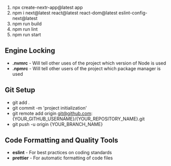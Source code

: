 1. npx create-nextr-app@latest app
2. npm i next@latest react@latest react-dom@latest eslint-config-next@latest
3. npm run build
4. npm run lint
5. npm run start

## Engine Locking

- **.nvmrc** - Will tell other uses of the project which version of Node is used
- **.npmrc** - Will tell other users of the project which package manager is used

## Git Setup

- git add .
- git commit -m 'project initialization'
- git remote add origin git@github.com:{YOUR_GITHUB_USERNAME}/{YOUR_REPOSITORY_NAME}.git
- git push -u origin {YOUR_BRANCH_NAME}

## Code Formatting and Quality Tools

- **eslint** - For best practices on coding standards
- **prettier** - For automatic formatting of code files
